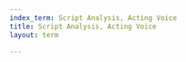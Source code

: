 ```yaml
---
index_term: Script Analysis, Acting Voice
title: Script Analysis, Acting Voice
layout: term

---
```

